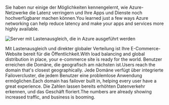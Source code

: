 <span data-ttu-id="2587a-101">Sie haben nur einige der Möglichkeiten kennengelernt, wie Azure-Netzwerke die Latenz verringern und Ihre Apps und Dienste noch hochverfügbarer machen können.</span><span class="sxs-lookup"><span data-stu-id="2587a-101">You learned just a few ways Azure networking can help reduce latency and make your apps and services more highly available.</span></span> 

![Server mit Lastenausgleich, die in Azure ausgeführt werden](../media/5-heading.png)

<span data-ttu-id="2587a-103">Mit Lastenausgleich und direkter globaler Verteilung ist Ihre E-Commerce-Website bereit für die Öffentlichkeit.</span><span class="sxs-lookup"><span data-stu-id="2587a-103">With load balancing and global distribution in place, your e-commerce site is ready for the world.</span></span> <span data-ttu-id="2587a-104">Benutzer erreichen die Domäne, die geografisch am nächsten ist.</span><span class="sxs-lookup"><span data-stu-id="2587a-104">Users reach the domain that's closest geographically.</span></span> <span data-ttu-id="2587a-105">Jede Domäne verfügt über integrierte Failovercluster, die jedem Benutzer eine problemlose Anwendung ermöglichen.</span><span class="sxs-lookup"><span data-stu-id="2587a-105">Each domain has failover built in, helping every user have a great experience.</span></span> <span data-ttu-id="2587a-106">Die Zahlen lassen bereits erhöhten Datenverkehr erkennen, und das Geschäft floriert.</span><span class="sxs-lookup"><span data-stu-id="2587a-106">The numbers are already showing increased traffic, and business is booming.</span></span>
